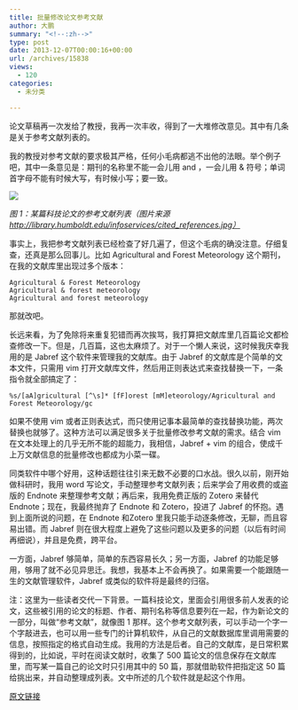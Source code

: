 ```yaml
---
title: 批量修改论文参考文献
author: 大鹏
summary: "<!--:zh-->"
type: post
date: 2013-12-07T00:00:16+00:00
url: /archives/15838
views:
  - 120
categories:
  - 未分类

---
```

<!--:zh-->

论文草稿再一次发给了教授，我再一次丰收，得到了一大堆修改意见。其中有几条是关于参考文献列表的。

我的教授对参考文献的要求极其严格，任何小毛病都逃不出他的法眼。举个例子吧，其中一条意见是：期刊的名称里不能一会儿用 and ，一会儿用 & 符号；单词首字母不能有时候大写，有时候小写；要一致。

<!--:-->

<!--more-->

<!--:zh-->

![][1]

_图 1：某篇科技论文的参考文献列表（图片来源 http://library.humboldt.edu/infoservices/cited_references.jpg）_

事实上，我把参考文献列表已经检查了好几遍了，但这个毛病的确没注意。仔细复查，还真是那么回事儿。比如 Agricultural and Forest Meteorology 这个期刊，在我的文献库里出现过多个版本：

    Agricultural & Forest Meteorology
    Agricultural & forest meteorology 
    Agricultural and forest meteorology 
    

那就改吧。

长远来看，为了免除将来重复犯错而再次挨骂，我打算把文献库里几百篇论文都检查修改一下。但是，几百篇，这也太麻烦了。对于一个懒人来说，这时候我庆幸我用的是 Jabref 这个软件来管理我的文献库。由于 Jabref 的文献库是个简单的文本文件，只需用 vim 打开文献库文件，然后用正则表达式来查找替换一下，一条指令就全部搞定了：

    %s/[aA]gricultural [^\s]* [fF]orest [mM]eteorology/Agricultural and Forest Meteorology/gc
    

如果不使用 vim 或者正则表达式，而只使用记事本最简单的查找替换功能，两次替换也就够了。这种方法可以满足很多关于批量修改参考文献的需求。结合 vim 在文本处理上的几乎无所不能的超能力，我相信，Jabref + vim 的组合，使成千上万文献信息的批量修改也都成为小菜一碟。

同类软件中哪个好用，这种话题往往引来无数不必要的口水战。很久以前，刚开始做科研时，我用 word 写论文，手动整理参考文献列表；后来学会了用收费的或盗版的 Endnote 来整理参考文献；再后来，我用免费正版的 Zotero 来替代 Endnote；现在，我最终抛弃了 Endnote 和 Zotero，投进了 Jabref 的怀抱。遇到上面所说的问题，在 Endnote 和Zotero 里我只能手动逐条修改，无聊，而且容易出错。而 Jabref 则在很大程度上避免了这些问题以及更多的问题（以后有时间再细说），并且是免费，跨平台。

一方面，Jabref 够简单，简单的东西容易长久；另一方面，Jabref 的功能足够用，够用了就不必见异思迁。我想，我基本上不会再换了。如果需要一个能跟随一生的文献管理软件，Jabref 或类似的软件将是最终的归宿。

注：这里为一些读者交代一下背景。一篇科技论文，里面会引用很多前人发表的论文，这些被引用的论文的标题、作者、期刊名称等信息要列在一起，作为新论文的一部分，叫做“参考文献”，就像图 1 那样。这个参考文献列表，可以手动一个字一个字敲进去，也可以用一些专门的计算机软件，从自己的文献数据库里调用需要的信息，按照指定的格式自动生成。我用的方法是后者。自己的文献库，是日常积累得到的，比如说，平时在阅读文献时，收集了 500 篇论文的信息保存在文献库里，而写某一篇自己的论文时只引用其中的 50 篇，那就借助软件把指定这 50 篇给挑出来，并自动整理成列表。文中所述的几个软件就是起这个作用。

<!--:-->

 [1]: http://library.humboldt.edu/infoservices/cited_references.jpg

[原文链接](http://dapengde.com/archives/15838)

